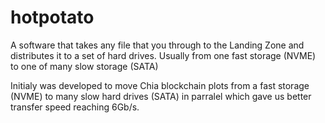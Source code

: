 # hotpotato
A software that takes any file that you through to the Landing Zone and distributes it to a set of hard drives. Usually from one fast storage (NVME) to one of many slow storage (SATA)

Initialy was developed to move Chia blockchain plots from a fast storage (NVME) to many slow hard drives (SATA) in parralel which gave us better transfer speed reaching 6Gb/s.

